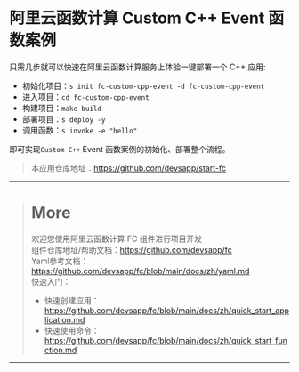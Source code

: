 # 阿里云函数计算 Custom C++ Event 函数案例

只需几步就可以快速在阿里云函数计算服务上体验一键部署一个 C++ 应用:

- 初始化项目：`s init fc-custom-cpp-event -d fc-custom-cpp-event`
- 进入项目：`cd fc-custom-cpp-event`
- 构建项目：`make build`
- 部署项目：`s deploy -y`
- 调用函数：`s invoke -e "hello"`

即可实现`Custom C++` Event 函数案例的初始化、部署整个流程。

> 本应用仓库地址：https://github.com/devsapp/start-fc

------------------------------------
> # More
> 欢迎您使用阿里云函数计算 FC 组件进行项目开发   
> 组件仓库地址/帮助文档：https://github.com/devsapp/fc   
> Yaml参考文档：https://github.com/devsapp/fc/blob/main/docs/zh/yaml.md   
> 快速入门：
>   - 快速创建应用：https://github.com/devsapp/fc/blob/main/docs/zh/quick_start_application.md
>   - 快速使用命令：https://github.com/devsapp/fc/blob/main/docs/zh/quick_start_function.md
------------------------------------
